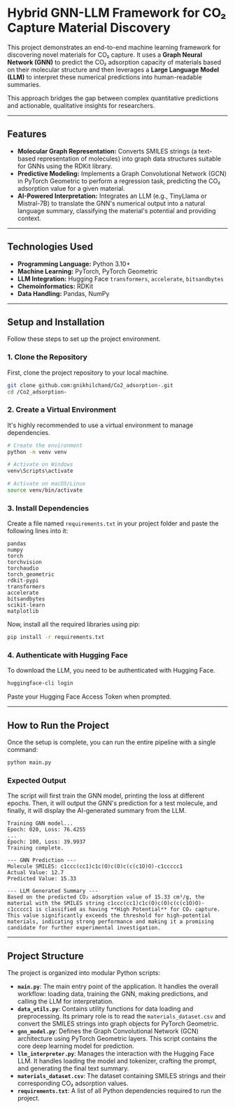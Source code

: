 # Hybrid GNN-LLM Framework for CO₂ Capture Material Discovery

This project demonstrates an end-to-end machine learning framework for discovering novel materials for CO₂ capture. It uses a **Graph Neural Network (GNN)** to predict the CO₂ adsorption capacity of materials based on their molecular structure and then leverages a **Large Language Model (LLM)** to interpret these numerical predictions into human-readable summaries.

This approach bridges the gap between complex quantitative predictions and actionable, qualitative insights for researchers.

---

## Features

- **Molecular Graph Representation:** Converts SMILES strings (a text-based representation of molecules) into graph data structures suitable for GNNs using the RDKit library.
- **Predictive Modeling:** Implements a Graph Convolutional Network (GCN) in PyTorch Geometric to perform a regression task, predicting the CO₂ adsorption value for a given material.
- **AI-Powered Interpretation:** Integrates an LLM (e.g., TinyLlama or Mistral-7B) to translate the GNN's numerical output into a natural language summary, classifying the material's potential and providing context.

---

## Technologies Used

- **Programming Language:** Python 3.10+
- **Machine Learning:** PyTorch, PyTorch Geometric
- **LLM Integration:** Hugging Face `transformers`, `accelerate`, `bitsandbytes`
- **Chemoinformatics:** RDKit
- **Data Handling:** Pandas, NumPy

---

## Setup and Installation

Follow these steps to set up the project environment.

### 1. Clone the Repository

First, clone the project repository to your local machine.

```bash
git clone github.com:gnikhilchand/Co2_adsorption-.git
cd /Co2_adsorption-
```

### 2. Create a Virtual Environment

It's highly recommended to use a virtual environment to manage dependencies.

```bash
# Create the environment
python -m venv venv

# Activate on Windows
venv\Scripts\activate

# Activate on macOS/Linux
source venv/bin/activate
```

### 3. Install Dependencies

Create a file named `requirements.txt` in your project folder and paste the following lines into it:

```
pandas
numpy
torch
torchvision
torchaudio
torch_geometric
rdkit-pypi
transformers
accelerate
bitsandbytes
scikit-learn
matplotlib
```

Now, install all the required libraries using pip:

```bash
pip install -r requirements.txt
```

### 4. Authenticate with Hugging Face

To download the LLM, you need to be authenticated with Hugging Face.

```bash
huggingface-cli login
```

Paste your Hugging Face Access Token when prompted.

---

## How to Run the Project

Once the setup is complete, you can run the entire pipeline with a single command:

```bash
python main.py
```

### Expected Output

The script will first train the GNN model, printing the loss at different epochs. Then, it will output the GNN's prediction for a test molecule, and finally, it will display the AI-generated summary from the LLM.

```
Training GNN model...
Epoch: 020, Loss: 76.4255
...
Epoch: 100, Loss: 39.9937
Training complete.

--- GNN Prediction ---
Molecule SMILES: c1ccc(cc1)c1c(O)c(O)c(c(c1O)O)-c1ccccc1
Actual Value: 12.7
Predicted Value: 15.33

--- LLM Generated Summary ---
Based on the predicted CO₂ adsorption value of 15.33 cm³/g, the material with the SMILES string c1ccc(cc1)c1c(O)c(O)c(c(c1O)O)-c1ccccc1 is classified as having **High Potential** for CO₂ capture. This value significantly exceeds the threshold for high-potential materials, indicating strong performance and making it a promising candidate for further experimental investigation.
```

---

## Project Structure

The project is organized into modular Python scripts:

- **`main.py`**: The main entry point of the application. It handles the overall workflow: loading data, training the GNN, making predictions, and calling the LLM for interpretation.
- **`data_utils.py`**: Contains utility functions for data loading and preprocessing. Its primary role is to read the `materials_dataset.csv` and convert the SMILES strings into graph objects for PyTorch Geometric.
- **`gnn_model.py`**: Defines the Graph Convolutional Network (GCN) architecture using PyTorch Geometric layers. This script contains the core deep learning model for prediction.
- **`llm_interpreter.py`**: Manages the interaction with the Hugging Face LLM. It handles loading the model and tokenizer, crafting the prompt, and generating the final text summary.
- **`materials_dataset.csv`**: The dataset containing SMILES strings and their corresponding CO₂ adsorption values.
- **`requirements.txt`**: A list of all Python dependencies required to run the project.
